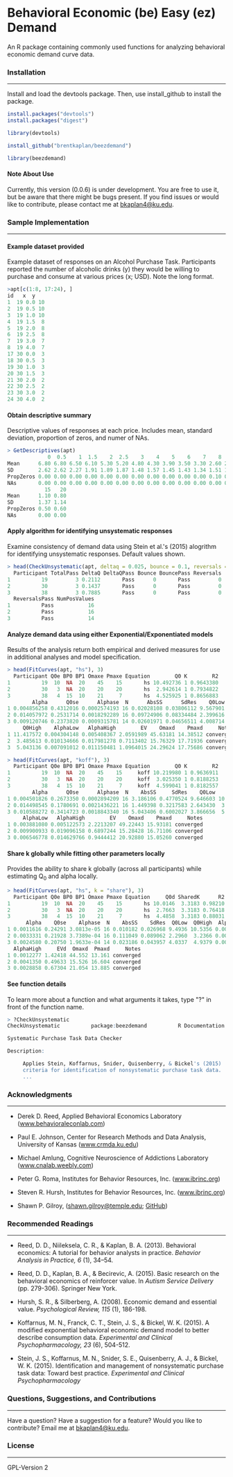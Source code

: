 # Behavioral Economic (be) Easy (ez) Demand
An R package containing commonly used functions for analyzing behavioral economic demand curve data.

### Installation
----------------
Install and load the devtools package. Then, use install_github to install the package.

```r
install.packages("devtools")
install.packages("digest")

library(devtools)

install_github("brentkaplan/beezdemand")

library(beezdemand)
```

#### Note About Use
Currently, this version (0.0.6) is under development. You are free to use it,
but be aware that there might be bugs present.
If you find issues or would like to contribute, please contact me at <bkaplan4@ku.edu>.

### Sample Implementation
-------------------------

#### Example dataset provided
Example dataset of responses on an Alcohol Purchase Task. Participants
reported the number of alcoholic drinks (y) they would be willing to
purchase and consume at various prices (x; USD). Note the
long format.

```r
>apt[c(1:8, 17:24), ]
id   x  y
1  19 0.0 10
2  19 0.5 10
3  19 1.0 10
4  19 1.5  8
5  19 2.0  8
6  19 2.5  8
7  19 3.0  7
8  19 4.0  7
17 30 0.0  3
18 30 0.5  3
19 30 1.0  3
20 30 1.5  3
21 30 2.0  2
22 30 2.5  2
23 30 3.0  2
24 30 4.0  2
```

#### Obtain descriptive summary
Descriptive values of responses at each price. Includes mean, standard
deviation, proportion of zeros, and numer of NAs.

```r
> GetDescriptives(apt)
	         0  0.5    1  1.5    2  2.5    3    4    5    6    7    8    9   10
Mean      6.80 6.80 6.50 6.10 5.30 5.20 4.80 4.30 3.90 3.50 3.30 2.60 2.40 2.20
SD        2.62 2.62 2.27 1.91 1.89 1.87 1.48 1.57 1.45 1.43 1.34 1.51 1.58 1.32
PropZeros 0.00 0.00 0.00 0.00 0.00 0.00 0.00 0.00 0.00 0.00 0.00 0.10 0.10 0.10
NAs       0.00 0.00 0.00 0.00 0.00 0.00 0.00 0.00 0.00 0.00 0.00 0.00 0.00 0.00
            15   20
Mean      1.10 0.80
SD        1.37 1.14
PropZeros 0.50 0.60
NAs       0.00 0.00
```

#### Apply algorithm for identifying unsystematic responses
Examine consistency of demand data using Stein et al.'s (2015) alogrithm for identifying unsystematic
responses. Default values shown.


```r
> head(CheckUnsystematic(apt, deltaq = 0.025, bounce = 0.1, reversals = 0, ncons0 = 2), 3)
  Participant TotalPass DeltaQ DeltaQPass Bounce BouncePass Reversals
1          19         3 0.2112       Pass      0       Pass         0
2          30         3 0.1437       Pass      0       Pass         0
3          38         3 0.7885       Pass      0       Pass         0
  ReversalsPass NumPosValues
1          Pass           16
2          Pass           16
3          Pass           14
```

#### Analyze demand data using either Exponential/Exponentiated models
Results of the analysis return both empirical and derived measures for
use in additional analyses and model specification.

```r
> head(FitCurves(apt, "hs"), 3)
  Participant Q0e BP0 BP1 Omaxe Pmaxe Equation        Q0 K        R2
1          19  10  NA  20    45    15       hs 10.492736 1 0.9643380
2          30   3  NA  20    20    20       hs  2.942614 1 0.7934822
3          38   4  15  10    21     7       hs  4.525925 1 0.8656883
        Alpha      Q0se      Alphase  N      AbsSS      SdRes    Q0Low
1 0.004856258 0.4312016 0.0002574193 16 0.02028108 0.03806112 9.567901
2 0.014057972 0.2531714 0.0018292289 16 0.09724906 0.08334484 2.399616
3 0.009120746 0.2373820 0.0009315781 14 0.02601971 0.04656511 4.008714
     Q0High    AlphaLow   AlphaHigh        EV    Omaxd    Pmaxd     Notes
1 11.417572 0.004304148 0.005408367 2.0591989 45.63181 14.38512 converged
2  3.485613 0.010134666 0.017981278 0.7113402 15.76329 17.71936 converged
3  5.043136 0.007091012 0.011150481 1.0964015 24.29624 17.75686 converged

> head(FitCurves(apt, "koff"), 3)
  Participant Q0e BP0 BP1 Omaxe Pmaxe Equation        Q0 K        R2
1          19  10  NA  20    45    15     koff 10.219980 1 0.9636911
2          30   3  NA  20    20    20     koff  3.025350 1 0.8188253
3          38   4  15  10    21     7     koff  4.599041 1 0.8182557
        Alpha      Q0se      Alphase  N    AbsSS     SdRes    Q0Low    Q0High
1 0.004501826 0.2673350 0.0002894209 16 3.186106 0.4770524 9.646603 10.793356
2 0.014498545 0.1780691 0.0021436221 16 1.449398 0.3217583 2.643430  3.407271
3 0.010588272 0.3414723 0.0018843340 16 5.043406 0.6002027 3.866656  5.331426
     AlphaLow   AlphaHigh        EV    Omaxd    Pmaxd     Notes
1 0.003881080 0.005122573 2.2213207 49.22443 15.93181 converged
2 0.009900933 0.019096158 0.6897244 15.28428 16.71106 converged
3 0.006546778 0.014629766 0.9444412 20.92880 15.05260 converged
```

#### Share k globally while fitting other parameters locally
Provides the ability to share k globally (across all participants)
while estimating Q<sub>0</sub> and alpha locally. 

```r
> head(FitCurves(apt, "hs", k = "share"), 3)
  Participant Q0e BP0 BP1 Omaxe Pmaxe Equation     Q0d SharedK      R2
1          19  10  NA  20    45    15       hs 10.0146  3.3183 0.98210
2          30   3  NA  20    20    20       hs  2.7663  3.3183 0.76418
3          38   4  15  10    21     7       hs  4.4858  3.3183 0.88031
      Alpha    Q0se    Alphase  N    AbsSS    SdRes  Q0Low  Q0High  AlphaLow
1 0.0011616 0.24291 3.0813e-05 16 0.010182 0.026968 9.4936 10.5356 0.0010955
2 0.0033331 0.21928 3.7389e-04 16 0.111049 0.089062 2.2960  3.2366 0.0025312
3 0.0024580 0.20750 1.9633e-04 14 0.023186 0.043957 4.0337  4.9379 0.0020302
  AlphaHigh     EVd  Omaxd  Pmaxd     Notes
1 0.0012277 1.42418 44.552 13.161 converged
2 0.0041350 0.49633 15.526 16.604 converged
3 0.0028858 0.67304 21.054 13.885 converged
```

#### See function details
To learn more about a function and what arguments it takes, type "?"
in front of the function name.

```r
> ?CheckUnsystematic
CheckUnsystematic          package:beezdemand          R Documentation

Systematic Purchase Task Data Checker

Description:

     Applies Stein, Koffarnus, Snider, Quisenberry, & Bickel's (2015)
     criteria for identification of nonsystematic purchase task data.
     ...
```

### Acknowledgments
-------------------

- Derek D. Reed, Applied Behavioral Economics Laboratory
(www.behavioraleconlab.com)

- Paul E. Johnson, Center for Research Methods and Data Analysis, University of Kansas
(www.crmda.ku.edu)

- Michael Amlung, Cognitive Neuroscience of Addictions Laboratory
(www.cnalab.weebly.com)

- Peter G. Roma, Institutes for Behavior Resources, Inc.
(www.ibrinc.org)

- Steven R. Hursh, Institutes for Behavior Resources, Inc.
(www.ibrinc.org)

- Shawn P. Gilroy, (<shawn.gilroy@temple.edu>; [GitHub](https://github.com/miyamot0))

### Recommended Readings
------------------------

- Reed, D. D., Niileksela, C. R., & Kaplan, B. A. (2013). Behavioral economics: A tutorial for behavior analysts in practice. *Behavior Analysis in Practice, 6* (1), 34–54.

- Reed, D. D., Kaplan, B. A., & Becirevic, A. (2015). Basic research on the behavioral economics of reinforcer value. In *Autism Service Delivery* (pp. 279-306). Springer New York.

- Hursh, S. R., & Silberberg, A. (2008). Economic demand and essential value. *Psychological Review, 115* (1), 186-198.

- Koffarnus, M. N., Franck, C. T., Stein, J. S., & Bickel, W. K. (2015). A modified exponential behavioral economic demand model to better describe consumption data. *Experimental and Clinical Psychopharmacology, 23* (6), 504-512.

- Stein, J. S., Koffarnus, M. N., Snider, S. E., Quisenberry, A. J., & Bickel, W. K. (2015). Identification and management of nonsystematic purchase task data: Toward best practice. *Experimental and Clinical Psychopharmacology*

### Questions, Suggestions, and Contributions
---------------------------------------------

Have a question? Have a suggestion for a feature? Would you like to contribute? Email me at <bkaplan4@ku.edu>.

### License
-----------

GPL-Version 2
